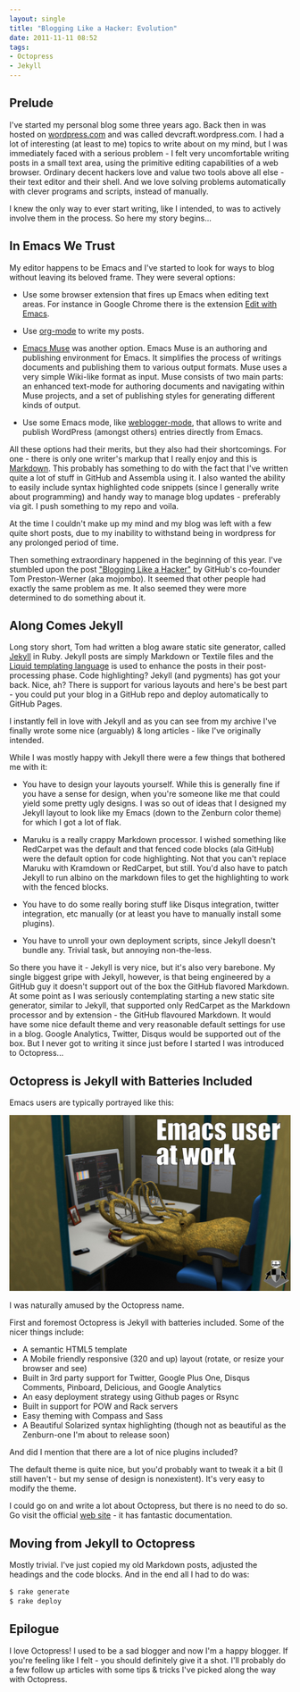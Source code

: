 ```yaml
---
layout: single
title: "Blogging Like a Hacker: Evolution"
date: 2011-11-11 08:52
tags:
- Octopress
- Jekyll
---
```


## Prelude

I've started my personal blog some three years ago. Back then in was
hosted on [wordpress.com](http://wordpress.com) and was called
devcraft.wordpress.com. I had a lot of interesting (at least to me)
topics to write about on my mind, but I was immediately faced with a
serious problem - I felt very uncomfortable writing posts in a small
text area, using the primitive editing capabilities of a web
browser. Ordinary decent hackers love and value two tools above all
else - their text editor and their shell. And we love solving problems
automatically with clever programs and scripts, instead of manually.

I knew the only way to ever start writing, like I intended, to was to
actively involve them in the process. So here my story begins...

<!--more-->

## In Emacs We Trust

My editor happens to be Emacs and I've started to look for ways to
blog without leaving its beloved frame. They were several options:

* Use some browser extension that fires up Emacs when editing text
  areas. For instance in Google Chrome there is the extension
  [Edit with Emacs](https://chrome.google.com/webstore/detail/ljobjlafonikaiipfkggjbhkghgicgoh).

* Use [org-mode](http://orgmode.org/worg/org-blog-wiki.html) to write my posts.

* [Emacs Muse](http://mwolson.org/projects/EmacsMuse.html) was another
  option. Emacs Muse is an authoring and publishing environment for
  Emacs. It simplifies the process of writings documents and
  publishing them to various output formats. Muse uses a very simple
  Wiki-like format as input. Muse consists of two main parts: an
  enhanced text-mode for authoring documents and navigating within
  Muse projects, and a set of publishing styles for generating
  different kinds of output.

* Use some Emacs mode, like
[weblogger-mode](http://www.emacswiki.org/emacs/WebloggerMode), that
allows to write and publish WordPress (amongst others) entries directly from Emacs.

All these options had their merits, but they also had their
shortcomings. For one - there is only one writer's markup that I
really enjoy and this is [Markdown](http://daringfireball.net/projects/markdown/). This probably has something to do
with the fact that I've written quite a lot of stuff in GitHub and
Assembla using it. I also wanted the ability to easily include syntax
highlighted code snippets (since I generally write about programming)
and handy way to manage blog updates - preferably via git. I push
something to my repo and voila.

At the time I couldn't make up my mind and my blog was left with a few
quite short posts, due to my inability to withstand being in wordpress
for any prolonged period of time.

Then something extraordinary happened in the beginning of this
year. I've stumbled upon the post
["Blogging Like a Hacker"](http://tom.preston-werner.com/2008/11/17/blogging-like-a-hacker.html)
by GitHub's co-founder Tom Preston-Werner (aka mojombo). It seemed
that other people had exactly the same problem as me. It also seemed
they were more determined to do something about it.

## Along Comes Jekyll

Long story short, Tom had written a blog aware static site generator,
called [Jekyll](https://github.com/mojombo/jekyll) in Ruby. Jekyll
posts are simply Markdown or Textile files and the
[Liquid templating language](http://liquidmarkup.org/) is used to
enhance the posts in their post-processing phase. Code highlighting?
Jekyll (and pygments) has got your back. Nice, ah? There is
support for various layouts and here's be best part - you could put
your blog in a GitHub repo and deploy automatically to GitHub Pages.

I instantly fell in love with Jekyll and as you can see from my
archive I've finally wrote some nice (arguably) & long articles - like I've
originally intended.

While I was mostly happy with Jekyll there were a few things that
bothered me with it:

* You have to design your layouts yourself. While this is generally
  fine if you have a sense for design, when you're someone like me
  that could yield some pretty ugly designs. I was so out of ideas
  that I designed my Jekyll layout to look like my Emacs (down to the
  Zenburn color theme) for which I got a lot of flak.

* Maruku is a really crappy Markdown processor. I wished something
  like RedCarpet was the default and that fenced code blocks (ala
  GitHub) were the default option for code highlighting. Not that you
  can't replace Maruku with Kramdown or RedCarpet, but still. You'd
  also have to patch Jekyll to run albino on the markdown files to get
  the highlighting to work with the fenced blocks.

* You have to do some really boring stuff like Disqus integration,
  twitter integration, etc manually (or at least you have to manually
  install some plugins).

* You have to unroll your own deployment scripts, since Jekyll doesn't
bundle any. Trivial task, but annoying non-the-less.

So there you have it - Jekyll is very nice, but it's also very
barebone. My single biggest gripe with Jekyll, however, is that being
engineered by a GitHub guy it doesn't support out of the box the
GitHub flavored Markdown. At some point as I was seriously
contemplating starting a new static site generator, similar to Jekyll,
that supported only RedCarpet as the Markdown processor and by
extension - the GitHub flavoured Markdown. It would have some nice
default theme and very reasonable default settings for use in a
blog. Google Analytics, Twitter, Disqus would be supported out of the
box. But I never got to writing it since just before I started I was
introduced to Octopress...

## Octopress is Jekyll with Batteries Included

Emacs users are typically portrayed like this:

![Emacs User](/assets/images/emacs_user.jpg)

I was naturally amused by the Octopress name.

First and foremost Octopress is Jekyll with batteries included. Some
of the nicer things include:

* A semantic HTML5 template
* A Mobile friendly responsive (320 and up) layout (rotate, or resize your browser and see)
* Built in 3rd party support for Twitter, Google Plus One, Disqus Comments, Pinboard, Delicious, and Google Analytics
* An easy deployment strategy using Github pages or Rsync
* Built in support for POW and Rack servers
* Easy theming with Compass and Sass
* A Beautiful Solarized syntax highlighting (though not as beautiful
  as the Zenburn-one I'm about to release soon)

And did I mention that there are a lot of nice plugins included?

The default theme is quite nice, but you'd probably want to tweak it a
bit (I still haven't - but my sense of design is nonexistent). It's
very easy to modify the theme.

I could go on and write a lot about Octopress, but there is no need to
do so. Go visit the official [web site](http://octopress.org) - it has fantastic
documentation.

## Moving from Jekyll to Octopress

Mostly trivial. I've just copied my old Markdown posts, adjusted the
headings and the code blocks. And in the end all I had to do was:

``` bash
$ rake generate
$ rake deploy
```

## Epilogue

I love Octopress! I used to be a sad blogger and now I'm a happy
blogger. If you're feeling like I felt - you should definitely give it
a shot. I'll probably do a few follow up articles with some tips &
tricks I've picked along the way with Octopress.
